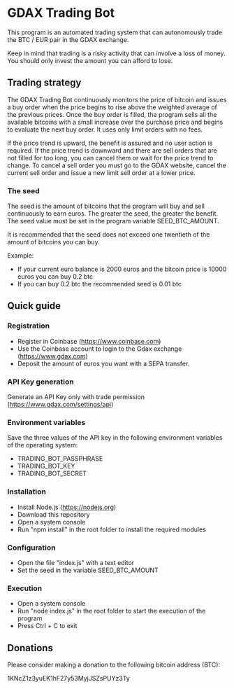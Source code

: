 # GDAX Trading Bot

This program is an automated trading system that can autonomously trade the BTC / EUR pair in the GDAX exchange. 

Keep in mind that trading is a risky activity that can involve a loss of money. You should only invest the amount you can afford to lose.

## Trading strategy

The GDAX Trading Bot continuously monitors the price of bitcoin and issues a buy order when the price begins to rise above the weighted average of the previous prices. Once the buy order is filled, the program sells all the available bitcoins with a small increase over the purchase price and begins to evaluate the next buy order. It uses only limit orders with no fees.

If the price trend is upward, the benefit is assured and no user action is required. If the price trend is downward and there are sell orders that are not filled for too long, you can cancel them or wait for the price trend to change. To cancel a sell order you must go to the GDAX website, cancel the current sell order and issue a new limit sell order at a lower price.

### The seed

The seed is the amount of bitcoins that the program will buy and sell continuously to earn euros. The greater the seed, the greater the benefit. The seed value must be set in the program variable SEED_BTC_AMOUNT.

It is recommended that the seed does not exceed one twentieth of the amount of bitcoins you can buy.

Example:

- If your current euro balance is 2000 euros and the bitcoin price is 10000 euros you can buy 0.2 btc
- If you can buy 0.2 btc the recommended seed is 0.01 btc

## Quick guide

### Registration

- Register in Coinbase (https://www.coinbase.com)
- Use the Coinbase account to login to the Gdax exchange (https://www.gdax.com)
- Deposit the amount of euros you want with a SEPA transfer.

### API Key generation

Generate an API Key only with trade permission (https://www.gdax.com/settings/api)

### Environment variables

Save the three values of the API key in the following environment variables of the operating system:

- TRADING_BOT_PASSPHRASE
- TRADING_BOT_KEY
- TRADING_BOT_SECRET

### Installation

- Install Node.js (https://nodejs.org)
- Download this repository
- Open a system console
- Run "npm install" in the root folder to install the required modules

### Configuration

- Open the file "index.js" with a text editor
- Set the seed in the variable SEED_BTC_AMOUNT

### Execution

- Open a system console
- Run "node index.js" in the root folder to start the execution of the program
- Press Ctrl + C to exit 

## Donations

Please consider making a donation to the following bitcoin address (BTC):

1KNcZ1z3yuEK1hF27y53MyjJSZsPUYz3Ty
